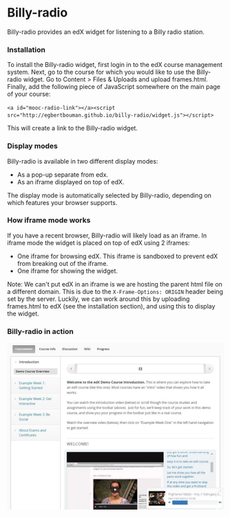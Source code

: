 # Billy-radio
Billy-radio provides an edX widget for listening to a Billy radio station.


### Installation
To install the Billy-radio widget, first login in to the edX course management system. Next, go to the course for which you would like to use the Billy-radio widget. Go to Content > Files & Uploads and upload frames.html. Finally, add the following piece of JavaScript somewhere on the main page of your course:

``
<a id="mooc-radio-link"></a><script src="http://egbertbouman.github.io/billy-radio/widget.js"></script>
``

This will create a link to the Billy-radio widget.


### Display modes
Billy-radio is available in two different display modes:
* As a pop-up separate from edx.
* As an iframe displayed on top of edX.

The display mode is automatically selected by Billy-radio, depending on which features your browser supports.


### How iframe mode works
If you have a recent browser, Billy-radio will likely load as an iframe. In iframe mode the widget is placed on top of edX using 2 iframes:
* One iframe for browsing edX. This iframe is sandboxed to prevent edX from breaking out of the iframe.
* One iframe for showing the widget.

Note: We can't put edX in an iframe is we are hosting the parent html file on a different domain. This is due to the ```X-Frame-Options: ORIGIN``` header being set by the server. Luckily, we can work around this by uploading frames.html to edX (see the installation section), and using this to display the widget.


### Billy-radio in action
![Billy-radio screenshot](/doc/billy-radio-screenshot.jpg?raw=true)
